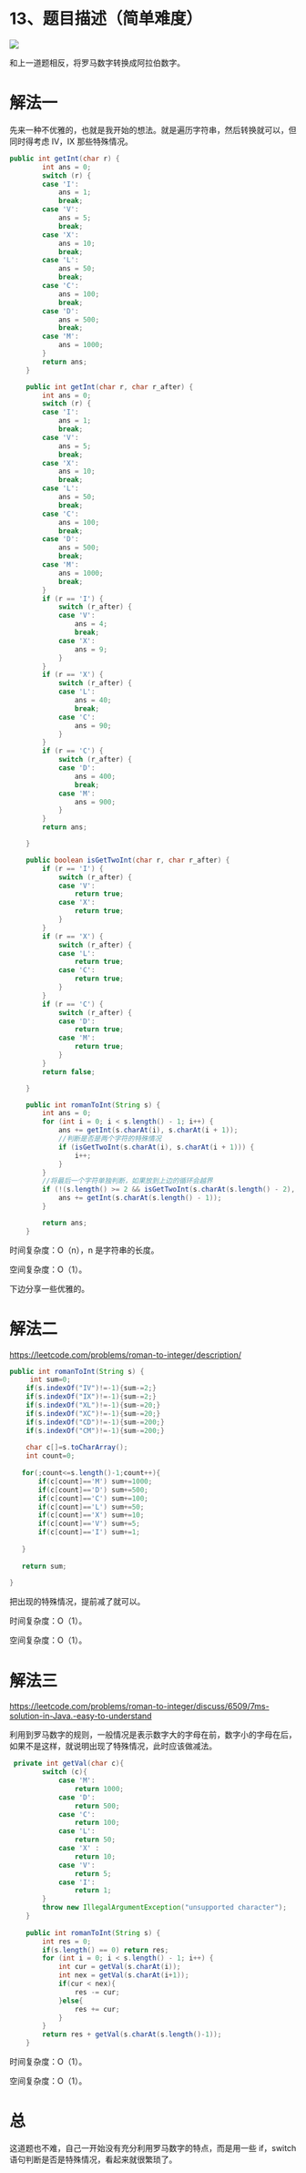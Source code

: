 # 13、题目描述（简单难度）

![](http://windliang.oss-cn-beijing.aliyuncs.com/13_1.jpg)

和上一道题相反，将罗马数字转换成阿拉伯数字。

# 解法一

先来一种不优雅的，也就是我开始的想法。就是遍历字符串，然后转换就可以，但同时得考虑 IV，IX 那些特殊情况。

```java
public int getInt(char r) {
		int ans = 0;
		switch (r) {
		case 'I':
			ans = 1;
			break;
		case 'V':
			ans = 5;
			break;
		case 'X':
			ans = 10;
			break;
		case 'L':
			ans = 50;
			break;
		case 'C':
			ans = 100;
			break;
		case 'D':
			ans = 500;
			break;
		case 'M':
			ans = 1000;
		}
		return ans;
	}

	public int getInt(char r, char r_after) {
		int ans = 0;
		switch (r) {
		case 'I':
			ans = 1;
			break;
		case 'V':
			ans = 5;
			break;
		case 'X':
			ans = 10;
			break;
		case 'L':
			ans = 50;
			break;
		case 'C':
			ans = 100;
			break;
		case 'D':
			ans = 500;
			break;
		case 'M':
			ans = 1000;
			break;
		}
		if (r == 'I') {
			switch (r_after) {
			case 'V':
				ans = 4;
				break;
			case 'X':
				ans = 9;
			}
		}
		if (r == 'X') {
			switch (r_after) {
			case 'L':
				ans = 40;
				break;
			case 'C':
				ans = 90;
			}
		}
		if (r == 'C') {
			switch (r_after) {
			case 'D':
				ans = 400;
				break;
			case 'M':
				ans = 900;
			}
		}
		return ans;

	}

	public boolean isGetTwoInt(char r, char r_after) {
		if (r == 'I') {
			switch (r_after) {
			case 'V':
				return true;
			case 'X':
				return true;
			}
		}
		if (r == 'X') {
			switch (r_after) {
			case 'L':
				return true;
			case 'C':
				return true;
			}
		}
		if (r == 'C') {
			switch (r_after) {
			case 'D':
				return true;
			case 'M':
				return true;
			}
		}
		return false;

	}

	public int romanToInt(String s) {
		int ans = 0;
		for (int i = 0; i < s.length() - 1; i++) {
			ans += getInt(s.charAt(i), s.charAt(i + 1));
            //判断是否是两个字符的特殊情况
			if (isGetTwoInt(s.charAt(i), s.charAt(i + 1))) {
				i++;
			}
		}
        //将最后一个字符单独判断，如果放到上边的循环会越界
		if (!(s.length() >= 2 && isGetTwoInt(s.charAt(s.length() - 2), s.charAt(s.length() - 1)))) {
			ans += getInt(s.charAt(s.length() - 1));
		}

		return ans;
	}
```

时间复杂度：O（n），n 是字符串的长度。

空间复杂度：O（1）。

下边分享一些优雅的。

# 解法二

https://leetcode.com/problems/roman-to-integer/description/

```java
public int romanToInt(String s) {
     int sum=0;
    if(s.indexOf("IV")!=-1){sum-=2;}
    if(s.indexOf("IX")!=-1){sum-=2;}
    if(s.indexOf("XL")!=-1){sum-=20;}
    if(s.indexOf("XC")!=-1){sum-=20;}
    if(s.indexOf("CD")!=-1){sum-=200;}
    if(s.indexOf("CM")!=-1){sum-=200;}
    
    char c[]=s.toCharArray();
    int count=0;
    
   for(;count<=s.length()-1;count++){
       if(c[count]=='M') sum+=1000;
       if(c[count]=='D') sum+=500;
       if(c[count]=='C') sum+=100;
       if(c[count]=='L') sum+=50;
       if(c[count]=='X') sum+=10;
       if(c[count]=='V') sum+=5;
       if(c[count]=='I') sum+=1;
       
   }
   
   return sum;
    
}
```

把出现的特殊情况，提前减了就可以。

时间复杂度：O（1）。

空间复杂度：O（1）。

# 解法三

https://leetcode.com/problems/roman-to-integer/discuss/6509/7ms-solution-in-Java.-easy-to-understand

利用到罗马数字的规则，一般情况是表示数字大的字母在前，数字小的字母在后，如果不是这样，就说明出现了特殊情况，此时应该做减法。

```java
 private int getVal(char c){
        switch (c){
            case 'M':
                return 1000;
            case 'D':
                return 500;
            case 'C':
                return 100;
            case 'L':
                return 50;
            case 'X' :
                return 10;
            case 'V':
                return 5;
            case 'I':
                return 1;
        }
        throw new IllegalArgumentException("unsupported character");
    }
    
    public int romanToInt(String s) {
        int res = 0;
        if(s.length() == 0) return res;
        for (int i = 0; i < s.length() - 1; i++) {
            int cur = getVal(s.charAt(i));
            int nex = getVal(s.charAt(i+1));
            if(cur < nex){
                res -= cur;
            }else{
                res += cur;
            }
        }
        return res + getVal(s.charAt(s.length()-1));
    }
```

时间复杂度：O（1）。

空间复杂度：O（1）。

# 总

这道题也不难，自己一开始没有充分利用罗马数字的特点，而是用一些 if，switch 语句判断是否是特殊情况，看起来就很繁琐了。